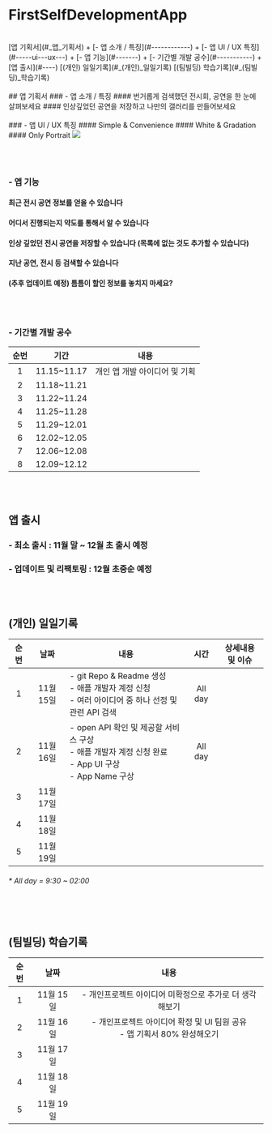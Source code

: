 # FirstSelfDevelopmentApp
<br/>
[앱 기획서](#_앱_기획서)
 + [-  앱 소개 / 특징](#------------)
 + [-  앱 UI / UX 특징](#-----ui---ux---)
 + [-  앱 기능](#-------)
 + [- 기간별 개발 공수](#-----------)
 + [앱 출시](#----)
[(개인) 일일기록](#_(개인)_일일기록)
[(팀빌딩) 학습기록](#_(팀빌딩)_학습기록)
<br/>
<br/>
## 앱 기획서
### -  앱 소개 / 특징
#### 번거롭게 검색했던 전시회, 공연을 한 눈에 살펴보세요
#### 인상깊었던 공연을 저장하고 나만의 갤러리를 만들어보세요
<br/><br/>
### -  앱 UI / UX 특징
#### Simple & Convenience
#### White & Gradation
#### Only Portrait
<img src="https://user-images.githubusercontent.com/80211277/142031773-49dde70d-355e-4ad4-8206-0224e1bfea94.png">

<br/><br/>
### -  앱 기능
#### 최근 전시 공연 정보를 얻을 수 있습니다
#### 어디서 진행되는지 약도를 통해서 알 수 있습니다
#### 인상 깊었던 전시 공연을 저장할 수 있습니다 (목록에 없는 것도 추가할 수 있습니다)
#### 지난 공연, 전시 등 검색할 수 있습니다
#### (추후 업데이트 예정) 틈틈이 할인 정보를 놓치지 마세요?
<br/><br/>
### - 기간별 개발 공수
|순번|기간|내용|
|:---:|:-----:|:-------:|
|1|11.15~11.17|개인 앱 개발 아이디어 및 기획|
|2|11.18~11.21||
|3|11.22~11.24||
|4|11.25~11.28||
|5|11.29~12.01||
|6|12.02~12.05||
|7|12.06~12.08||
|8|12.09~12.12||

<br/><br/>
## 앱 출시
### - 최소 출시 : 11월 말 ~ 12월 초 출시 예정
### - 업데이트 및 리팩토링 : 12월 초중순 예정

<br/><br/>
## (개인) 일일기록
|순번|날짜|<center> 내용 </center>| 시간 | 상세내용 및 이슈
|:---:|:-----:|:-------|:-----:|:-----:
|1|11월 15일|- git Repo & Readme 생성 <br/> - 애플 개발자 계정 신청 <br/> - 여러 아이디어 중 하나 선정 및 관련 API 검색| All day |
|2|11월 16일|- open API 확인 및 제공할 서비스 구상 <br/> - 애플 개발자 계정 신청 완료 <br/> - App UI 구상 <br/> - App Name 구상 | All day |
|3|11월 17일|||
|4|11월 18일|||
|5|11월 19일|||
###### * All day = 9:30 ~ 02:00

<br/><br/>
## (팀빌딩) 학습기록
|순번|날짜|내용|
|:---:|:-----:|:-------:|
|1|11월 15일|- 개인프로젝트 아이디어 미확정으로 추가로 더 생각해보기|
|2|11월 16일|- 개인프로젝트 아이디어 확정 및 UI 팀원 공유 <br/> - 앱 기획서 80% 완성해오기 |
|3|11월 17일||
|4|11월 18일||
|5|11월 19일||

